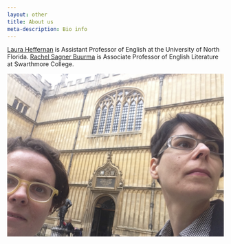 ```yaml
---
layout: other
title: About us
meta-description: Bio info
---
```


<a href="http://lauraheffernan.wordpress.com/" target="_blank">Laura Heffernan</a> is Assistant Professor of English at the University of North Florida. <a href="http://rachelsagnerbuurma.org/" target="_blank">Rachel Sagner Buurma</a> is Associate Professor of English Literature at Swarthmore College.
<p><img class="full" src="/images/BuurmaHeffernanfaces.jpg" alt="Rachel and Laura Bodleian selfie."></p>
